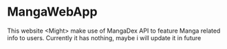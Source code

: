 # MangaWebApp
This website &lt;Might> make use of MangaDex API to feature Manga related info to users. Currently it has nothing, maybe i will update it in future
